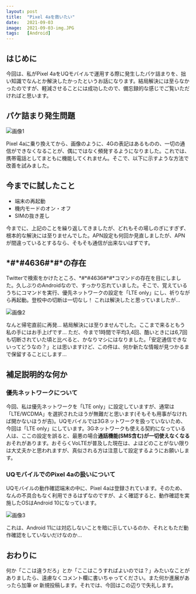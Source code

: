 ```yaml
---
layout: post
title:  "Pixel 4aを救いたい"
date:   2021-09-03
image:  2021-09-03-img.JPG
tags:   [Android]
---
```

## はじめに
今回は、私がPixel 4aをUQモバイルで運用する際に発生したパケ詰まりを、拙い知識でなんとか解決したかったというお話になります。結局解決には至らなかったのですが、軽減させることには成功したので、備忘録的な感じでご覧いただければと思います。

## パケ詰まり発生問題

![画像1]({{site.baseurl}}/img/2021-09-03/2021-09-03-img.png)

Pixel 4aに乗り換えてから、画像のように、4Gの表記はあるものの、一切の通信ができなくなることが、偶にではなく頻発するようになりました。これでは、携帯電話としてまともに機能してくれません。そこで、以下に示すような方法で改善を試みました。

## 今までに試したこと

- 端末の再起動
- 機内モードのオン・オフ
- SIMの抜き差し

今までに、上記のことを繰り返してきましたが、どれもその場しのぎにすぎず、根本的な解決には至りませんでした。APN設定も何回か見直しましたが、APNが間違っているとするなら、そもそも通信が出来ないはずです。

<h2 id="*#*#4636#*#*の存在">*#*#4636#*#*の存在</h2>

<p>Twitterで検索をかけたところ、*#*#4636#*#*コマンドの存在を目にしました。久しぶりのAndroidなので、すっかり忘れていました。そこで、覚えているうちにコマンドを実行、優先ネットワークの設定を「LTE only」にし、祈りながら再起動。登校中の切断は一切なし！ これは解決したと思っていましたが...</p>

![画像2]({{site.baseurl}}/img/2021-09-03/2021-09-03-img2.png)

なんと帰宅直前に再発... 結局解決には至りませんでした。ここまで来るともう私の手にはお手上げです... ただ、今まで1時間で平均3,4回、酷いときには6,7回も切断されていた頃と比べると、かなりマシにはなりました。「安定通信できないってどうなの？」とは思いますけど、この件は、何か新たな情報が見つかるまで保留することにします...

## 補足説明的な何か

### 優先ネットワークについて

今回、私は優先ネットワークを「LTE only」に設定していますが、通常は「LTE/WCDMA」を選択されたほうが無難だと思います(そもそも用事がなければ開かないほうが吉)。UQモバイルでは3Gネットワークを扱っていないため、今回は「LTE only」にしています。3Gネットワークも使える契約になっている人は、ここの設定を誤ると、最悪の場合**通話機能(SMS含む)が一切使えなくなる**おそれがあります。おそらくVoLTEが普及した現在は、よほどのことがない限りは大丈夫かと思われますが、真似される方は注意して設定するようにお願いします。

### UQモバイルでのPixel 4aの扱いについて

UQモバイルの動作確認端末の中に、Pixel 4aは登録されています。そのため、なんの不具合もなく利用できるはずなのですが、よく確認すると、動作確認を実施したOSはAndroid 10になっています。

![画像3]({{site.baseurl}}/img/2021-09-03/2021-09-03-img3.png)

これは、Android 11には対応しないことを暗に示しているのか、それともただ動作確認をしていないだけなのか...

## おわりに

何か「ここは違うだろ」とか「ここはこうすればよいのでは？」みたいなことがありましたら、遠慮なくコメント欄に書いちゃってください。また何か進展があったら加筆 or 新規投稿します。それでは、今回はこの辺りで失礼します。